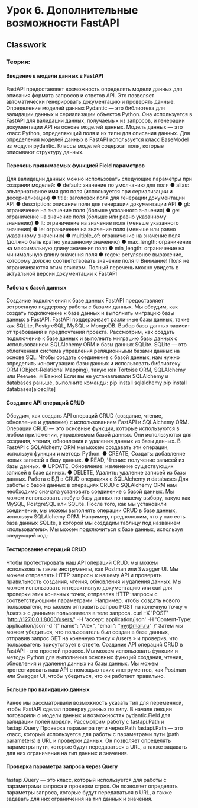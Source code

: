 # Урок 6. Дополнительные возможности FastAPI

## Classwork

### Теория:

#### Введение в модели данных в FastAPI

FastAPI предоставляет возможность определять модели данных для описания
формата запросов и ответов API. Это позволяет автоматически генерировать
документацию и проверять данные.
Определение моделей данных
Pydantic — это библиотека для валидации данных и сериализации объектов Python.
Она используется в FastAPI для валидации данных, получаемых из запросов, и
генерации документации API на основе моделей данных.
Модель данных — это класс Python, определяющий поля и их типы для описания
данных. Для определения моделей данных в FastAPI используется класс BaseModel
из модуля pydantic. Классы моделей содержат поля, которые описывают структуру
данных.

#### Перечень принимаемых функцией Field параметров

Для валидации данных можно использовать следующие параметры при создании
моделей:
● default: значение по умолчанию для поля
● alias: альтернативное имя для поля (используется при сериализации и
десериализации)
● title: заголовок поля для генерации документации API
● description: описание поля для генерации документации API
● gt: ограничение на значение поля (больше указанного значения)
● ge: ограничение на значение поля (больше или равно указанному значению)
● lt: ограничение на значение поля (меньше указанного значения)
● le: ограничение на значение поля (меньше или равно указанному значению)
● multiple_of: ограничение на значение поля (должно быть кратно указанному
значению)
● max_length: ограничение на максимальную длину значения поля
● min_length: ограничение на минимальную длину значения поля
● regex: регулярное выражение, которому должно соответствовать значение
поля
💡 Внимание! Поля не ограничиваются этим списком. Полный перечень
можно увидеть в актуальной версии документации к FastAPI

#### Работа с базой данных

Создание подключения к базе данных
FastAPI предоставляет встроенную поддержку работы с базами данных. Мы
обсудим, как создать подключение к базе данных и выполнить миграцию базы
данных в FastAPI. FastAPI поддерживает различные базы данных, такие как SQLite,
PostgreSQL, MySQL и MongoDB. Выбор базы данных зависит от требований и
предпочтений проекта.
Рассмотрим, как создать подключение к базе данных и выполнить миграцию базы
данных с использованием SQLAlchemy ORM и базы данных SQLite.
SQLite — это облегченная система управления реляционными базами данных на
основе SQL.
Чтобы создать соединение с базой данных, нам нужно определить конфигурацию
базы данных и использовать библиотеку ORM (Object-Relational Mapping), такую как
Tortoise ORM, SQLAlchemy или Peewee.
🔥 Важно! Если вы не устанавливали SQLAlchemy и databases раньше,
выполните команды:
pip install sqlalchemy
pip install databases[aiosqlite]

#### Создание API операций CRUD

Обсудим, как создать API операций CRUD (создание, чтение, обновление и
удаление) с использованием FastAPI и SQLAlchemy ORM.
Операции CRUD — это основные функции, которые используются в любом
приложении, управляемом базой данных. Они используются для создания, чтения,
обновления и удаления данных из базы данных. В FastAPI с SQLAlchemy ORM мы
можем создавать эти операции, используя функции и методы Python.
● CREATE, Создать: добавление новых записей в базу данных.
● READ, Чтение: получение записей из базы данных.
● UPDATE, Обновление: изменение существующих записей в базе данных.
● DELETE, Удалить: удаление записей из базы данных.
Работа с БД в CRUD операциях с SQLAlchemy
и databases
Для работы с базой данных в операциях CRUD с SQLAlchemy ORM нам необходимо
сначала установить соединение с базой данных. Мы можем использовать любую
базу данных по нашему выбору, такую как MySQL, PostgreSQL или SQLite. После того,
как мы установили соединение, мы можем выполнять операции CRUD в базе
данных, используя SQLAlchemy ORM.
Например, предположим, что у нас есть база данных SQLite, в которой мы создадим
таблицу под названием «пользователи». Мы можем подключиться к базе данных,
используя следующий код:

#### Тестирование операций CRUD

Чтобы протестировать наш API операций CRUD, мы можем использовать такие
инструменты, как Postman или Swagger UI. Мы можем отправлять HTTP-запросы к
нашему API и проверять правильность создания, чтения, обновления и удаления
данных.
Мы можем использовать интерактивную документацию или curl для проверки этих
конечных точек, отправляя HTTP-запросы с соответствующими параметрами.
Например, чтобы создать нового пользователя, мы можем отправить запрос POST
на конечную точку « /users » с данными пользователя в теле запроса.
curl -X 'POST' 'http://127.0.0.1:8000/users/' -H 'accept: application/json' -H 'Content-Type: application/json'-d '{"
name": "Alex", "email": "my@mail.ru" }'
Затем мы можем убедиться, что пользователь был создан в базе данных, отправив
запрос GET на конечную точку « /users » и проверив, что пользователь присутствует
в ответе.
Создание API операций CRUD в FastAPI - это простой процесс. Мы можем
использовать функции и методы Python для выполнения основных функций
создания, чтения, обновления и удаления данных из базы данных. Мы можем
протестировать наш API с помощью таких инструментов, как Postman или Swagger
UI, чтобы убедиться, что он работает правильно.

#### Больше про валидацию данных

Ранее мы рассматривали возможность указать тип для переменной, чтобы FastAPI
сделал проверку данных по типу. В начале лекции поговорили о модели данных и
возможностях pydantic.Field для валидации полей модели. Рассмотрим работу с
fastapi.Path и fastapi.Query
Проверка параметра пути через Path
fastapi.Path — это класс, который используется для работы с параметрами пути
(path parameters) в URL и проверки данных. Он позволяет определять параметры
пути, которые будут передаваться в URL, а также задавать для них ограничения на
тип данных и значения.

#### Проверка параметра запроса через Query

fastapi.Query — это класс, который используется для работы с параметрами запроса
и проверки строк. Он позволяет определять параметры запроса, которые будут
передаваться в URL, а также задавать для них ограничения на тип данных и
значения.
